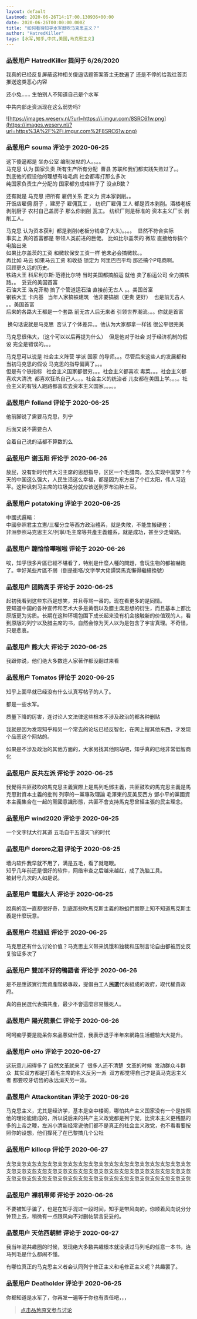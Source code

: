 ```yaml
---
layout: default
Lastmod: 2020-06-26T14:17:00.130936+00:00
date: 2020-06-26T00:00:00.000Z
title: "如何看待知乎水军鼓吹马克思主义？"
author: "HatredKiller"
tags: [水军,知乎,中共,美国,马克思主义]
---
```



### 品葱用户 **HatredKiller** 提问于 6/26/2020
    
我真的已经反复屏蔽这种相关傻逼话题答案答主无数遍了 还是不停的给我往首页推送这类恶心内容  
  
还小兔…… 生怕别人不知道自己是个水军  
  
中共内部走资派现在这么弱势吗?  
  
  
![https://images.weserv.nl/?url=https://i.imgur.com/8SRC61w.png](https://images.weserv.nl/?url=https%3A%2F%2Fi.imgur.com%2F8SRC61w.png)
    
                

### 品葱用户 **souma** 评论于 2020-06-25
        
这下傻逼都是 坐办公室 编制发帖的人。。。。  
马克思 认为 国家负责 所有生产所有分配  曹县 苏联和我们都实践失败过了。。  
到底他的假设他的理想有啥毛病 社会都毒打那么多次   
纯国家负责生产分配的 国家都穷成啥样子了 没点B数？  
  
还有就是 马克思 把所有 雇佣关系 定义为 资本家剥削。。  
开饭店雇佣 厨子 ，建房子 雇佣瓦工 ， 纺织厂雇佣 工人 都是资本剥削。酒楼老板剥削厨子 农村自己盖房子 那么你剥削 瓦工。 纺织厂则是标准的 资本主义厂长 剥削工人。  
  
马克思 认为资本获利  都是剥削(老板分钱拿了大头)。。。。  显然不符合实际  
事实上 真的首富都是 带领人类前进的巨佬。 比如比尔盖茨的 微软 直接给你搞个电脑出来  
如果比尔盖茨的工资 和微软保安工资一样 他未必会搞微软。。  
再比如 马云 如果马云工资 和收益 锁定为 阿里巴巴平均 那还搞个P电商啊。  
回顾更久远的历史。   
铁路大王 科尼利尔斯·范德比尔特 当时美国都搞船运 就他 卖了船运公司 全力搞铁路。。  妥妥的美国首富  
石油大王 洛克菲勒 搞了个管道运石油 直接前无古人 。。美国首富  
钢铁大王 卡内基   当年人家搞铁建筑   他非要搞钢（更贵 更好）  也是前无古人  。。美国首富  
后来的各路大王都是一个套路 前无古人后无来者 引领世界潮流。。。你就是首富   
  
 换句话说就是马克思  否认了个体差异。。他认为大家都拿一样钱 很公平很完美  
  
  
马克思很伟大，（这个可以以后再提为什么）  但是他对于社会 对于经济机制的假设 完全是错误的。。。  
  
  
马克思可以说是 社会主义阵营 学派 国家 的导师。。。尽管后来这些人的发展都和当初马克思的假设 马克思的指导偏离了。。。  
但是有个铁指标   社会主义国家都很穷。。。社会主义都喜欢 毒菜。。。社会主义都喜欢大清洗  都喜欢狂杀自己人。。。社会主义的统治者 儿女都在美国上学。。。。社会主义的有钱人跑路都喜欢去资本主义国家。。。。。
        
                

### 品葱用户 **folland** 评论于 2020-06-25
        
他前脚说了需要马克思，列宁  
  
后面又说不需要白人  
  
合着自己说的话都不算数的么
        
                

### 品葱用户 **谢玉阳** 评论于 2020-06-26
        
放屁，没有新时代伟大习主席的思想指导，区区一个毛腊肉，怎么实现中国梦？今天的中国这么强大，人民生活这么幸福，都是因为东方出了个红太阳，伟人习近平。这种讽刺习主席的垃圾美分就应该送到罗布泊种土豆。
        
                

### 品葱用户 **potatoking** 评论于 2020-06-25
        
中國式邏輯：  
中國參照君主立憲/三權分立等西方政治體系，就是失敗，不能生搬硬套；  
非洲參照马克思主义/列寧/毛主席等共產主義體系，就是成功，甚至少走彎路。
        
                

### 品葱用户 **蹦恰恰嘩啦啦** 评论于 2020-06-26
        
唉，知乎很多片區已經不堪看了，特別是什麼人種的問題，會玩生物的都被嚇跑了。幸好某些片區不弱（倒是衝塔/文字學大佬譚樊馬克懶得繼續換號）
        
                

### 品葱用户 **团购高手** 评论于 2020-06-25
        
起初我看到这些东西是想笑，并且辱骂一番的。现在看更多的是同情。  
要知道中国的各种宣传和艺术大多是黄俄以及腊主席思想的衍生，而且基本上都比原版更为劣质。长期在这种环境包围下成长起来没有机会接触新的价值观的人，看到原版的列宁以及腊主席的书，自然会惊为天人以为是包含了宇宙真理。不奇怪，只是悲哀。
        
                

### 品葱用户 **熊大大** 评论于 2020-06-25
        
我跟你说，他们绝大多数连人家著作都没翻过来看
        
                

### 品葱用户 **Tomatos** 评论于 2020-06-25
        
知乎上面早就已经没有什么认真写帖子的人了。  
  
都是一些水军。  
  
质量下降的厉害，连讨论人文法律这些根本不涉及政治的都各种删贴  
  
我就是因为发现知乎和另一个常去的论坛已经反智化，在网上搜其他东西，才发现个品葱这个网站的。  
  
如果是不涉及政治的其他方面的，大家另找其他网站吧，知乎真的已经非常低智商化
        
                

### 品葱用户 **反共左派** 评论于 2020-06-25
        
我覺得共匪鼓吹的馬克思主義實際上是馬列毛鄧主義，共匪鼓吹的馬克思主義是馬克思對資本主義的批判 列寧的一黨專政理論 毛澤東的反美反西方 鄧小平的黨國資本主義集合在一起的黨國意識形態，共匪不會支持馬克思曾經主張的民主理念。
        
                

### 品葱用户 **wind2020** 评论于 2020-06-25
        
一个文字狱大行其道 五毛自干五漫天飞的时代
        
                

### 品葱用户 **dororo之泪** 评论于 2020-06-25
        
墙内软件我早就不用了，满是五毛，看了就瞎眼。  
知乎几年前还是很好的软件，网络审查之后越来越红，成了洗脑工具。  
被封号几次的人如是说。
        
                

### 品葱用户 **電腦大人** 评论于 2020-06-25
        
說真的我一直都很好奇，到底那些吹馬克斯主義的粉蛆們實際上知不知道馬克斯主義是什麼玩意。
        
                

### 品葱用户 **花妞妞** 评论于 2020-06-25
        
马克思还有什么讨论价值？马克思主义带来饥饿和独裁和压制言论自由都被历史反复验证多次了
        
                

### 品葱用户 **雙加不好的鴨語者** 评论于 2020-06-26
        
是不是應該實行無資產階級專政，提倡由工人**民選**代表組成的政府，取代權貴政府。  
  
真的由民選代表搞共產，最少不會這麼容易餓死人。
        
                

### 品葱用户 **陽光院景仁** 评论于 2020-06-26
        
呵呵痴乎要是能呆你來品蔥做什麼，我表示退乎半年來網路生活體驗大大提升。
        
                

### 品葱用户 **oHo** 评论于 2020-06-27
        
这玩意儿闹得多了 自然文革就来了  很多人还不清楚  文革的时候  发动群众斗群众  其实双方都是打着毛主席的名义反另一派  双方都觉得自己才是真马克思主义者 都要咬牙切齿的永远消灭另一派。
        
                

### 品葱用户 **Attackontitan** 评论于 2020-06-26
        
马克思主义，尤其是经济学，基本是空中楼阁，哪怕共产主义国家没有一个是按照他的理论能建成的，所以说后来的共产主义政党都是列宁党，比资本主义更残酷的多的上帝之鞭，左派小清新经常说他们都不是真正的社会主义政党，也不看看要按照你的设想，他们撑死了在巴黎搞几个公社
        
                

### 品葱用户 **killccp** 评论于 2020-06-27
        
支忽支忽支忽支忽支忽支忽支忽支忽支忽支忽支忽支忽支忽支忽支忽支忽支忽支忽支忽支忽支忽支忽支忽支忽支忽支忽支忽支忽支忽支忽支忽支忽支忽支忽支忽支忽支忽支忽支忽支忽支忽支忽支忽支忽支忽支忽支忽支忽支忽支忽支忽支忽支忽支忽
        
                

### 品葱用户 **裸机带师** 评论于 2020-06-26
        
不要被知乎骗了，也是在知乎混过一段时间，知乎是带风向的，你顺着风向说分分钟顶上去，稍微有一点跟风向不对删帖禁言妥妥的。
        
                

### 品葱用户 **天佑西朝鲜** 评论于 2020-06-27
        
我当年混共趣圈的时候，发现绝大多数共趣根本就没读过马列毛的任意一本书，连马列毛是什么都闹不懂。  
  
有哪位真正的马克思主义者会认同列宁修正主义和毛修正主义呢？共趣罢了。
        
                

### 品葱用户 **Deatholder** 评论于 2020-06-25
        
你都知道是水军了，你再发一遍等于你也有责任吧，，，
        
                





> [点击品葱原文参与讨论](https://pincong.rocks/question/27684)

